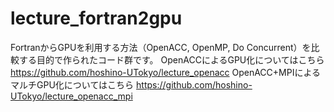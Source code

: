 # lecture_fortran2gpu
FortranからGPUを利用する方法（OpenACC, OpenMP, Do Concurrent）を比較する目的で作られたコード群です。
OpenACCによるGPU化についてはこちら　https://github.com/hoshino-UTokyo/lecture_openacc
OpenACC+MPIによるマルチGPU化についてはこちら https://github.com/hoshino-UTokyo/lecture_openacc_mpi
